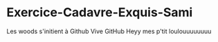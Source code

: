 # Exercice-Cadavre-Exquis-Sami
Les woods s'initient à Github
Vive GitHub
Heyy mes p'tit loulouuuuuuuu
